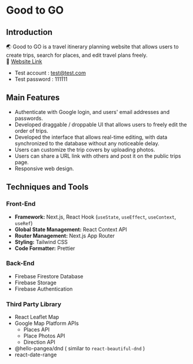# Good to GO
## Introduction
🌏 Good to GO is a travel itinerary planning website that allows users to create trips, search for places, and edit travel plans freely.     
🔗 [Website Link](https://goodtogo-project.vercel.app/)
* Test account : test@test.com
* Test password : 111111
## Main Features
* Authenticate with Google login, and users' email addresses and passwords.
* Developed draggable / droppable UI that allows users to freely edit the order of trips.
* Developed the interface that allows real-time editing, with data synchronized to the database without any noticeable delay.
* Users can customize the trip covers by uploading photos.
* Users can share a URL link with others and post it on the public trips page.
* Responsive web design.
## Techniques and Tools
### Front-End
* **Framework:** Next.js, React Hook (`useState`, `useEffect`, `useContext`, `useRef`)
* **Global State Management:** React Context API
* **Router Management:** Next.js App Router
* **Styling:** Tailwind CSS
* **Code Formatter:** Prettier
### Back-End
* Firebase Firestore Database
* Firebase Storage
* Firebase Authentication
### Third Party Library
* React Leaflet Map
* Google Map Platform APIs
  * Places API
  * Place Photos API
  * Direction API
* @hello-pangea/dnd ( similar to `react-beautiful-dnd` )
* react-date-range

